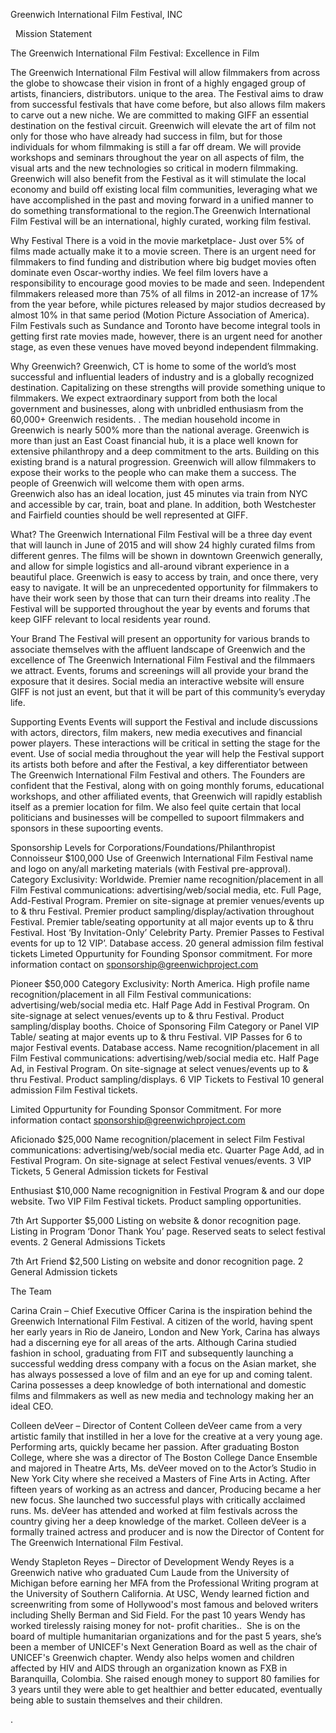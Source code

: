 Greenwich International Film Festival, INC 

 
Mission Statement

The Greenwich International Film Festival: Excellence in Film

The Greenwich International Film Festival will allow filmmakers from across the globe to showcase their vision in front of a highly engaged group of artists, financiers, distributors. unique to the area. The Festival aims to draw from successful festivals that have come before, but also allows film makers to carve out a new niche. We are committed to making GIFF an essential destination on the festival circuit. Greenwich will elevate the art of film not only for those who have already had success in film, but for those individuals for whom filmmaking is still a far off dream. We will provide workshops and seminars throughout the year on all aspects of film, the visual arts and the new technologies so critical in modern filmmaking.  Greenwich will also benefit from the Festival as it will stimulate the local economy and build off existing local film communities, leveraging what we have accomplished in the past and moving forward in a unified manner to do something transformational to the region.The Greenwich International Film Festival will be an international, highly curated, working film festival. 

Why Festival
There is a void in the movie marketplace- Just over 5% of films made actually make it to a movie screen. There is an urgent need for filmmakers to find funding and distribution where big budget movies often dominate even Oscar-worthy indies. We feel film lovers have a responsibility to encourage good movies to be made and seen. Independent filmmakers released more than 75% of all films in 2012-an increase of 17% from the year before, while pictures released by major studios decreased by almost 10% in that same period (Motion Picture Association of America). Film Festivals such as Sundance and Toronto have become integral tools in getting first rate movies made, however,  there is an urgent need for another stage, as even these venues have moved beyond independent filmmaking. 


Why Greenwich?
Greenwich, CT is home to some of the world’s most successful and influential leaders of industry and is a globally recognized destination.  Capitalizing on these strengths will provide something unique to filmmakers.  We expect extraordinary support from both the local government and businesses, along with unbridled enthusiasm from the 60,000+ Greenwich residents.  . The median household income in Greenwich is nearly 500% more than the national average. Greenwich is more than just an East Coast financial hub, it is a place well known for extensive philanthropy and a deep commitment to the arts. Building on this existing brand is a natural progression. Greenwich will allow filmmakers to expose their works to the people who can make them a success.  The people of Greenwich will welcome them with open arms.  
Greenwich also has an ideal location, just 45 minutes via train from NYC and  accessible by car, train, boat and plane. In addition, both Westchester and Fairfield counties should be well represented at GIFF. 

What?
The Greenwich International Film Festival will be a three day event that will launch in June of 2015 and will show 24 highly curated films from different genres. The films will be shown in downtown Greenwich generally, and allow for simple logistics and all-around vibrant experience in a beautiful place. Greenwich is easy to access by train, and once there, very easy to navigate. It will be an unprecedented opportunity for filmmakers to have their work seen by those that can turn their dreams into reality .The Festival will be supported throughout the year by events and forums that keep GIFF relevant to local residents year round. 

Your Brand
The Festival will present an opportunity for various brands to associate themselves with the affluent landscape of Greenwich and the excellence of The Greenwich International Film Festival and the filmmaers we attract. Events, forums and screenings will all provide your brand the exposure that it desires.  Social media an interactive website will ensure GIFF is not just an event, but that it will be part of this community’s everyday life.


Supporting Events
Events will support the Festival and include discussions with actors, directors, film makers, new media executives and financial power players. These interactions will be critical in setting the stage for the event. Use of social media throughout the year will help the Festival support its artists both before and after the Festival, a key differentiator between The Greenwich International Film Festival and others. The Founders are confident that the Festival, along with on going monthly forums, educational workshops, and other affiliated events, that Greenwich will rapidly establish itself as a premier location for film.  We also feel quite certain that local politicians and businesses will be compelled to supoort filmmakers and sponsors in these supoorting events. 

Sponsorship Levels for Corporations/Foundations/Philanthropist
Connoisseur $100,000  Use of Greenwich International Film Festival name and logo on any/all marketing materials (with Festival pre-approval). Category Exclusivity: Worldwide. Premier name recognition/placement in all Film Festival communications: advertising/web/social media, etc. Full Page, Add-Festival Program. Premier on site-signage at premier venues/events up to & thru Festival. Premier product sampling/display/activation throughout Festival. Premier table/seating opportunity at all major events up to & thru Festival. Host ‘By Invitation-Only’ Celebrity Party. Premier Passes to Festival events for up to 12 VIP’. Database access. 20 general admission film festival tickets
Limeted Oppurtunity for Founding Sponsor commitment. For more information contact on sponsorship@greenwichproject.com

Pioneer $50,000 Category Exclusivity: North America. High profile name recognition/placement in all Film Festival communications: advertising/web/social media etc. Half Page Add in Festival Program. On site-signage at select venues/events up to & thru Festival. Product sampling/display booths. Choice of Sponsoring Film Category or Panel VIP Table/ seating at major events up to & thru Festival. VIP Passes for 6 to major Festival events. Database access. Name recognition/placement in all Film Festival communications: advertising/web/social media etc. Half Page Ad,  in Festival Program. On site-signage at select venues/events up to & thru Festival. Product sampling/displays. 6 VIP Tickets to Festival 10 general admission Film Festival tickets.

Limited Oppurtunity for Founding Sponsor Commitment. For more information contact sponsorship@greenwichproject.com

Aficionado  $25,000 Name recognition/placement in select Film Festival communications: advertising/web/social media etc. Quarter Page Add, ad in Festival Program. On site-signage at select Festival venues/events. 3 VIP Tickets, 5 General Admission tickets for Festival


Enthusiast $10,000  Name recognignition in Festival Program & and our dope website. Two VIP Film Festival tickets. Product sampling opportunities.


7th Art Supporter $5,000 Listing on website & donor recognition page. Listing in Program ‘Donor Thank You’ page. Reserved seats to select festival events. 2 General Admissions Tickets

7th Art Friend $2,500 Listing on website and donor recognition page. 2 General Admission tickets





The Team

Carina Crain – Chief Executive Officer
Carina is the inspiration behind the Greenwich International Film Festival. A citizen of the world, having spent her early years in Rio de Janeiro, London and New York, Carina has always had a discerning eye for all areas of the arts. Although Carina studied fashion in school, graduating from FIT and subsequently launching a successful wedding dress company with a focus on the Asian market, she has always possessed a love of film and an eye for up and coming talent. Carina possesses a deep knowledge of both international and domestic films and filmmakers as well as new media and technology making her an ideal CEO.  

Colleen deVeer – Director of Content
Colleen deVeer came from a very artistic family that instilled in her a love for the creative at a very young age.  Performing arts, quickly became her passion.  After graduating Boston College, where she was a director of The Boston College Dance Ensemble and majored in Theatre Arts, Ms. deVeer moved on to the Actor’s Studio in New York City where she received a Masters of Fine Arts in Acting.  After fifteen years of working as an actress and dancer, Producing became a her new focus. She launched two successful plays with critically acclaimed runs.  Ms. deVeer has attended and worked at film festivals across the country giving her a deep knowledge of the market. Colleen deVeer is a formally trained actress and producer and is now the Director of Content for The Greenwich International Film Festival.

Wendy Stapleton Reyes – Director of Development
Wendy Reyes is a Greenwich native who graduated Cum Laude from the University of Michigan before earning her MFA from the Professional Writing program at the University of Southern California. At USC, Wendy learned fiction and screenwriting from some of Hollywood's most famous and beloved writers including Shelly Berman and Sid Field. For the past 10 years Wendy has worked tirelessly raising money for not- profit charities..  She is on the board of multiple humanitarian organizations and for the past 5 years, she’s been a member of UNICEF's Next Generation Board as well as the chair of UNICEF's Greenwich chapter. Wendy also helps women and children affected by HIV and AIDS through an organization known as FXB in Baranquilla, Colombia. She raised enough money to support 80 families for 3 years until they were able to get healthier and better educated, eventually being able to sustain themselves and their children.  

. 


